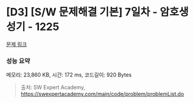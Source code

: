 # [D3] [S/W 문제해결 기본] 7일차 - 암호생성기 - 1225 

[문제 링크](https://swexpertacademy.com/main/code/problem/problemDetail.do?contestProbId=AV14uWl6AF0CFAYD) 

### 성능 요약

메모리: 23,860 KB, 시간: 172 ms, 코드길이: 920 Bytes



> 출처: SW Expert Academy, https://swexpertacademy.com/main/code/problem/problemList.do